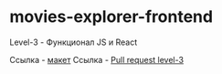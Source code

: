 # movies-explorer-frontend

Level-3 - Функционал JS и React

Ссылка - [макет](https://www.figma.com/file/hiZYnor3RDXgocCkT1eUkQ/Diploma-(Copy)?node-id=891%3A3857&t=LsbNNeHqXyoFKWtW-0)
Ссылка - [Pull request level-3]()